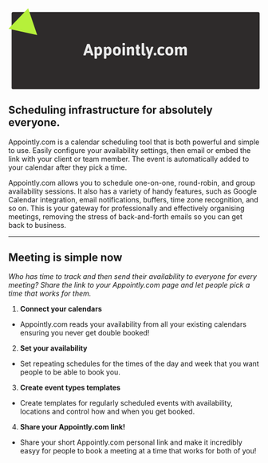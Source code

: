 <svg width="851" height="275" viewBox="0 0 851 275" fill="none" xmlns="http://www.w3.org/2000/svg">
<path d="M11 18C11 15.2386 13.2386 13 16 13H846C848.761 13 851 15.2386 851 18V270C851 272.761 848.761 275 846 275H16C13.2386 275 11 272.761 11 270V18Z" fill="#2E2B2B"/>
<path d="M257.281 160.094C255.01 160.094 253.875 159.688 253.875 158.875C253.875 158.646 253.948 158.312 254.094 157.875L266.344 122.156C266.635 121.365 267.688 120.969 269.5 120.969H272.375C274.188 120.969 275.24 121.365 275.531 122.156L287.781 157.875C287.885 158.292 287.938 158.625 287.938 158.875C287.938 159.292 287.708 159.604 287.25 159.812C286.812 160 286.115 160.094 285.156 160.094H282.719C281.844 160.094 281.135 160.01 280.594 159.844C280.073 159.656 279.75 159.354 279.625 158.938L277.375 152.156H264.281L262.031 158.938C261.802 159.708 260.948 160.094 259.469 160.094H257.281ZM275 144.812L271.844 134.938C271.656 134.438 271.49 133.865 271.344 133.219C271.219 132.573 271.104 131.958 271 131.375H270.781L270.656 132.062C270.448 133.292 270.208 134.25 269.938 134.938L266.656 144.812H275ZM295.188 171.469C294.042 171.469 293.198 171.312 292.656 171C292.115 170.708 291.844 170.26 291.844 169.656V140.719C291.844 139.052 291.792 137.75 291.688 136.812C291.604 135.854 291.49 134.938 291.344 134.062C291.24 133.5 291.188 133.104 291.188 132.875C291.188 132.458 291.573 132.125 292.344 131.875C293.115 131.604 293.99 131.406 294.969 131.281C295.969 131.156 296.771 131.094 297.375 131.094C298.042 131.094 298.5 131.344 298.75 131.844C299.021 132.323 299.26 133.021 299.469 133.938L299.625 134.656C300.271 133.427 301.25 132.427 302.562 131.656C303.896 130.885 305.396 130.5 307.062 130.5C309.083 130.5 310.875 131.083 312.438 132.25C314 133.417 315.219 135.135 316.094 137.406C316.99 139.656 317.438 142.354 317.438 145.5C317.438 148.521 316.979 151.156 316.062 153.406C315.146 155.656 313.812 157.396 312.062 158.625C310.312 159.854 308.208 160.469 305.75 160.469C303.646 160.469 301.74 159.885 300.031 158.719V169.656C300.031 170.26 299.76 170.708 299.219 171C298.698 171.312 297.865 171.469 296.719 171.469H295.188ZM303.938 153.938C307.375 153.938 309.094 151.125 309.094 145.5C309.094 139.979 307.604 137.219 304.625 137.219C302.875 137.219 301.344 138.312 300.031 140.5V152.875C301.323 153.583 302.625 153.938 303.938 153.938ZM327.062 171.469C325.917 171.469 325.073 171.312 324.531 171C323.99 170.708 323.719 170.26 323.719 169.656V140.719C323.719 139.052 323.667 137.75 323.562 136.812C323.479 135.854 323.365 134.938 323.219 134.062C323.115 133.5 323.062 133.104 323.062 132.875C323.062 132.458 323.448 132.125 324.219 131.875C324.99 131.604 325.865 131.406 326.844 131.281C327.844 131.156 328.646 131.094 329.25 131.094C329.917 131.094 330.375 131.344 330.625 131.844C330.896 132.323 331.135 133.021 331.344 133.938L331.5 134.656C332.146 133.427 333.125 132.427 334.438 131.656C335.771 130.885 337.271 130.5 338.938 130.5C340.958 130.5 342.75 131.083 344.312 132.25C345.875 133.417 347.094 135.135 347.969 137.406C348.865 139.656 349.312 142.354 349.312 145.5C349.312 148.521 348.854 151.156 347.938 153.406C347.021 155.656 345.688 157.396 343.938 158.625C342.188 159.854 340.083 160.469 337.625 160.469C335.521 160.469 333.615 159.885 331.906 158.719V169.656C331.906 170.26 331.635 170.708 331.094 171C330.573 171.312 329.74 171.469 328.594 171.469H327.062ZM335.812 153.938C339.25 153.938 340.969 151.125 340.969 145.5C340.969 139.979 339.479 137.219 336.5 137.219C334.75 137.219 333.219 138.312 331.906 140.5V152.875C333.198 153.583 334.5 153.938 335.812 153.938ZM367.531 160.469C363.135 160.469 359.781 159.177 357.469 156.594C355.177 154.01 354.031 150.292 354.031 145.438C354.031 140.604 355.177 136.906 357.469 134.344C359.781 131.781 363.135 130.5 367.531 130.5C371.927 130.5 375.26 131.781 377.531 134.344C379.823 136.885 380.969 140.583 380.969 145.438C380.969 150.292 379.823 154.01 377.531 156.594C375.26 159.177 371.927 160.469 367.531 160.469ZM367.531 153.938C369.281 153.938 370.562 153.229 371.375 151.812C372.208 150.396 372.625 148.271 372.625 145.438C372.625 142.625 372.208 140.51 371.375 139.094C370.562 137.677 369.281 136.969 367.531 136.969C364.073 136.969 362.344 139.792 362.344 145.438C362.344 148.25 362.76 150.375 363.594 151.812C364.448 153.229 365.76 153.938 367.531 153.938ZM389.938 126.156C388.771 126.156 387.917 126.01 387.375 125.719C386.854 125.427 386.594 124.979 386.594 124.375V119.906C386.594 119.302 386.865 118.854 387.406 118.562C387.948 118.25 388.792 118.094 389.938 118.094H391.469C392.615 118.094 393.458 118.25 394 118.562C394.542 118.854 394.812 119.302 394.812 119.906V124.375C394.812 124.979 394.542 125.427 394 125.719C393.479 126.01 392.635 126.156 391.469 126.156H389.938ZM389.938 160.094C387.708 160.094 386.594 159.51 386.594 158.344V132.594C386.594 132.01 386.865 131.573 387.406 131.281C387.948 130.99 388.792 130.844 389.938 130.844H391.469C392.615 130.844 393.458 130.99 394 131.281C394.542 131.573 394.812 132.01 394.812 132.594V158.344C394.812 159.51 393.698 160.094 391.469 160.094H389.938ZM404.844 160.094C402.635 160.094 401.531 159.51 401.531 158.344V140.719C401.531 138.052 401.354 135.833 401 134.062C400.896 133.5 400.844 133.104 400.844 132.875C400.844 132.458 401.229 132.125 402 131.875C402.792 131.604 403.677 131.406 404.656 131.281C405.656 131.156 406.458 131.094 407.062 131.094C407.708 131.094 408.156 131.333 408.406 131.812C408.677 132.292 408.917 132.99 409.125 133.906L409.312 134.719C410.188 133.552 411.354 132.562 412.812 131.75C414.292 130.917 415.875 130.5 417.562 130.5C420.354 130.5 422.417 131.229 423.75 132.688C425.083 134.146 425.75 136.406 425.75 139.469V158.344C425.75 159.51 424.625 160.094 422.375 160.094H420.844C418.635 160.094 417.531 159.51 417.531 158.344V140.719C417.531 139.594 417.26 138.74 416.719 138.156C416.198 137.573 415.344 137.281 414.156 137.281C413.156 137.281 412.271 137.615 411.5 138.281C410.729 138.948 410.146 139.688 409.75 140.5V158.344C409.75 159.51 408.625 160.094 406.375 160.094H404.844ZM441.406 160.469C438.76 160.469 436.74 159.729 435.344 158.25C433.969 156.75 433.281 154.479 433.281 151.438V137.438H432.406C431.823 137.438 431.396 137.219 431.125 136.781C430.875 136.344 430.75 135.635 430.75 134.656V133.719C430.75 132.74 430.875 132.031 431.125 131.594C431.396 131.156 431.823 130.938 432.406 130.938H433.281L434 125.656C434.167 124.49 435.167 123.906 437 123.906H438.75C439.708 123.906 440.406 124.052 440.844 124.344C441.302 124.635 441.531 125.073 441.531 125.656V130.938H444.25C444.833 130.938 445.25 131.156 445.5 131.594C445.771 132.031 445.906 132.74 445.906 133.719V134.656C445.906 135.635 445.771 136.344 445.5 136.781C445.25 137.219 444.833 137.438 444.25 137.438H441.531V151.531C441.531 152.385 441.677 153 441.969 153.375C442.281 153.75 442.792 153.938 443.5 153.938C443.708 153.938 443.99 153.906 444.344 153.844C444.698 153.76 444.917 153.719 445 153.719C445.333 153.719 445.625 154 445.875 154.562C446.146 155.104 446.354 155.708 446.5 156.375C446.667 157.042 446.75 157.49 446.75 157.719C446.75 159.552 444.969 160.469 441.406 160.469ZM459.688 160.469C457.042 160.469 455.021 159.729 453.625 158.25C452.25 156.75 451.562 154.479 451.562 151.438V119.906C451.562 118.698 452.677 118.094 454.906 118.094H456.469C457.615 118.094 458.448 118.25 458.969 118.562C459.51 118.854 459.781 119.302 459.781 119.906V151.531C459.781 152.385 459.938 153 460.25 153.375C460.562 153.75 461.083 153.938 461.812 153.938C462 153.938 462.281 153.896 462.656 153.812C462.76 153.792 462.865 153.771 462.969 153.75C463.073 153.729 463.188 153.719 463.312 153.719C463.625 153.719 463.906 154 464.156 154.562C464.427 155.104 464.635 155.719 464.781 156.406C464.927 157.073 465 157.51 465 157.719C465 159.552 463.229 160.469 459.688 160.469ZM474.188 171.469C471.958 171.469 470.844 171.073 470.844 170.281C470.844 169.969 470.917 169.635 471.062 169.281L474.594 160L465.406 133.062C465.385 132.938 465.344 132.771 465.281 132.562C465.219 132.333 465.188 132.167 465.188 132.062C465.188 131.646 465.458 131.344 466 131.156C466.542 130.948 467.396 130.844 468.562 130.844H470.375C471.25 130.844 471.948 130.938 472.469 131.125C473.01 131.292 473.344 131.583 473.469 132L476.719 142.25C476.927 142.896 477.188 143.938 477.5 145.375C477.812 146.792 478 147.635 478.062 147.906L478.281 148.969H478.531C478.552 148.823 478.604 148.604 478.688 148.312C479.375 144.979 479.844 142.958 480.094 142.25L483.344 132C483.49 131.562 483.823 131.26 484.344 131.094C484.885 130.927 485.594 130.844 486.469 130.844H487.812C488.958 130.844 489.792 130.948 490.312 131.156C490.854 131.344 491.125 131.646 491.125 132.062C491.125 132.271 491.073 132.604 490.969 133.062L478.219 170.281C477.948 171.073 476.917 171.469 475.125 171.469H474.188ZM495.938 160.094C493.708 160.094 492.594 159.51 492.594 158.344V153.219C492.594 152.031 493.708 151.438 495.938 151.438H497.719C498.865 151.438 499.698 151.594 500.219 151.906C500.76 152.198 501.031 152.635 501.031 153.219V158.344C501.031 159.51 499.927 160.094 497.719 160.094H495.938ZM518.75 160.469C514.021 160.469 510.51 159.25 508.219 156.812C505.927 154.354 504.781 150.635 504.781 145.656C504.781 140.635 505.938 136.854 508.25 134.312C510.562 131.771 514.167 130.5 519.062 130.5C520.458 130.5 521.865 130.656 523.281 130.969C524.719 131.26 525.906 131.698 526.844 132.281C527.802 132.844 528.281 133.531 528.281 134.344C528.281 134.677 528.094 135.198 527.719 135.906C527.365 136.615 526.948 137.25 526.469 137.812C526.01 138.354 525.625 138.625 525.312 138.625C525.167 138.625 524.844 138.479 524.344 138.188C523.552 137.812 522.802 137.521 522.094 137.312C521.385 137.083 520.521 136.969 519.5 136.969C517.312 136.969 515.719 137.667 514.719 139.062C513.719 140.438 513.219 142.562 513.219 145.438C513.219 148.333 513.688 150.479 514.625 151.875C515.583 153.25 517.104 153.938 519.188 153.938C520.333 153.938 521.333 153.823 522.188 153.594C523.042 153.344 523.854 153.031 524.625 152.656C524.771 152.594 524.948 152.521 525.156 152.438C525.365 152.354 525.521 152.312 525.625 152.312C526 152.312 526.406 152.583 526.844 153.125C527.302 153.646 527.688 154.25 528 154.938C528.333 155.625 528.5 156.156 528.5 156.531C528.5 157.49 527.875 158.26 526.625 158.844C525.375 159.427 523.979 159.844 522.438 160.094C520.896 160.344 519.667 160.469 518.75 160.469ZM545.219 160.469C540.823 160.469 537.469 159.177 535.156 156.594C532.865 154.01 531.719 150.292 531.719 145.438C531.719 140.604 532.865 136.906 535.156 134.344C537.469 131.781 540.823 130.5 545.219 130.5C549.615 130.5 552.948 131.781 555.219 134.344C557.51 136.885 558.656 140.583 558.656 145.438C558.656 150.292 557.51 154.01 555.219 156.594C552.948 159.177 549.615 160.469 545.219 160.469ZM545.219 153.938C546.969 153.938 548.25 153.229 549.062 151.812C549.896 150.396 550.312 148.271 550.312 145.438C550.312 142.625 549.896 140.51 549.062 139.094C548.25 137.677 546.969 136.969 545.219 136.969C541.76 136.969 540.031 139.792 540.031 145.438C540.031 148.25 540.448 150.375 541.281 151.812C542.135 153.229 543.448 153.938 545.219 153.938ZM596.344 130.5C599.115 130.5 601.156 131.229 602.469 132.688C603.802 134.146 604.469 136.406 604.469 139.469V158.344C604.469 159.51 603.344 160.094 601.094 160.094H599.562C597.354 160.094 596.25 159.51 596.25 158.344V140.719C596.25 139.594 595.99 138.74 595.469 138.156C594.969 137.573 594.125 137.281 592.938 137.281C591.896 137.281 591.01 137.604 590.281 138.25C589.573 138.875 589 139.604 588.562 140.438V158.344C588.562 159.51 587.448 160.094 585.219 160.094H583.656C581.448 160.094 580.344 159.51 580.344 158.344V140.719C580.344 139.594 580.083 138.74 579.562 138.156C579.062 137.573 578.229 137.281 577.062 137.281C576.062 137.281 575.177 137.615 574.406 138.281C573.656 138.948 573.083 139.688 572.688 140.5V158.344C572.688 159.51 571.562 160.094 569.312 160.094H567.781C565.573 160.094 564.469 159.51 564.469 158.344V140.719C564.469 138.052 564.292 135.833 563.938 134.062C563.833 133.5 563.781 133.104 563.781 132.875C563.781 132.458 564.167 132.125 564.938 131.875C565.729 131.604 566.615 131.406 567.594 131.281C568.594 131.156 569.396 131.094 570 131.094C570.646 131.094 571.094 131.333 571.344 131.812C571.615 132.292 571.854 132.99 572.062 133.906L572.25 134.719C573.125 133.531 574.292 132.531 575.75 131.719C577.208 130.906 578.781 130.5 580.469 130.5C582.385 130.5 583.938 130.844 585.125 131.531C586.333 132.219 587.219 133.281 587.781 134.719C588.719 133.531 589.948 132.531 591.469 131.719C592.99 130.906 594.615 130.5 596.344 130.5Z" fill="white" fill-opacity="0.9"/>
<path d="M66.9753 0.585678L97.6378 91.3203L0.485901 69.5213L66.9753 0.585678Z" fill="#B6F03A"/>
</svg>

## Scheduling infrastructure for absolutely everyone. 

Appointly.com is a calendar scheduling tool that is both powerful and simple to use. Easily configure your availability settings, then email or embed the link with your client or team member. The event is automatically added to your calendar after they pick a time. 

Appointly.com allows you to schedule one-on-one, round-robin, and group availability sessions. It also has a variety of handy features, such as Google Calendar integration, email notifications, buffers, time zone recognition, and so on.
This is your gateway for professionally and effectively organising meetings, removing the stress of back-and-forth emails so you can get back to business.

- - - -

## Meeting is simple now

_Who has time to track and then send their availability to everyone for every meeting? Share the link to your Appointly.com page and let people pick a time that works for them._


1. __Connect your calendars__
  * Appointly.com reads your availability from all your existing calendars ensuring you never get double booked!

2. __Set your availability__
  * Set repeating schedules for the times of the day and week that you want people to be able to book you.

3. __Create event types templates__
  * Create templates for regularly scheduled events with availability, locations and control how and when you get booked.

4. __Share your Appointly.com link!__
  * Share your short Appointly.com personal link and make it incredibly easyy for people to book a meeting at a time that works for both of you!

